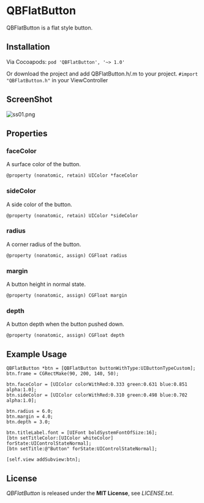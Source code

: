 # QBFlatButton
QBFlatButton is a flat style button.


## Installation
Via Cocoapods:
`pod 'QBFlatButton', '~> 1.0'`

Or download the project and add QBFlatButton.h/.m to your project.
`#import "QBFlatButton.h"` in your ViewController


## ScreenShot
![ss01.png](http://adotout.sakura.ne.jp/github/QBFlatButton/ss01.png)


## Properties
### faceColor
A surface color of the button.

`@property (nonatomic, retain) UIColor *faceColor`

### sideColor
A side color of the button.

`@property (nonatomic, retain) UIColor *sideColor`

### radius
A corner radius of the button.

`@property (nonatomic, assign) CGFloat radius`

### margin
A button height in normal state.

`@property (nonatomic, assign) CGFloat margin`

### depth
A button depth when the button pushed down.

`@property (nonatomic, assign) CGFloat depth`


## Example Usage
    QBFlatButton *btn = [QBFlatButton buttonWithType:UIButtonTypeCustom];
    btn.frame = CGRectMake(90, 200, 140, 50);

    btn.faceColor = [UIColor colorWithRed:0.333 green:0.631 blue:0.851 alpha:1.0];
    btn.sideColor = [UIColor colorWithRed:0.310 green:0.498 blue:0.702 alpha:1.0];
    
    btn.radius = 6.0;
    btn.margin = 4.0;
    btn.depth = 3.0;
    
    btn.titleLabel.font = [UIFont boldSystemFontOfSize:16];
    [btn setTitleColor:[UIColor whiteColor] forState:UIControlStateNormal];
    [btn setTitle:@"Button" forState:UIControlStateNormal];
    
    [self.view addSubview:btn];


## License
*QBFlatButton* is released under the **MIT License**, see *LICENSE.txt*.